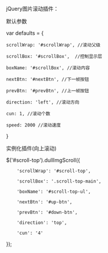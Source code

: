jQuery图片滚动插件：

默认参数

var defaults = {

	scrollWrap: '#scrollWrap', //滚动父级
			
	scrollBox: '#scrollBox',  //控制显示层
			
	boxName: '#scrollBox', //滚动内容
			
	nextBtn: '#nextBtn', //下一帧按钮
			
	prevBtn: '#prevBtn', //上一帧按钮
			
	direction: 'left', //滚动方向
		
	cun: 1,	//滚动个数
			
	speed: 2000 //滚动速度

}

实例化插件(向上滚动)

$('#scroll-top').dullImgScroll({

        'scrollWrap': '#scroll-top',
        
        'scrollBox': '.scroll-top-main',
        
        'boxName': '#scroll-top-ul',
        
        'nextBtn': '#up-btn',
        
        'prevBtn': '#down-btn',
        
        'direction': 'top',
        
        'cun': '4'
 });
